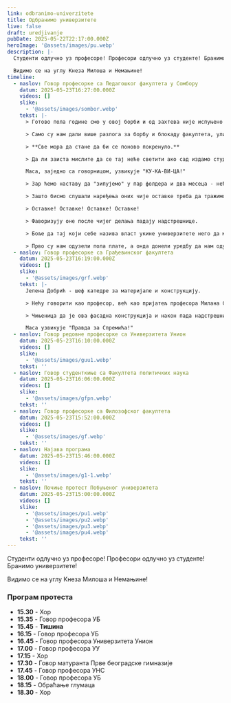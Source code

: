 ```yaml
---
link: odbranimo-univerzitete
title: Одбранимо универзитете
live: false
draft: uredjivanje
pubDate: 2025-05-22T22:17:00.000Z
heroImage: '@assets/images/pu.webp'
description: |-
  Студенти одлучно уз професоре! Професори одлучно уз студенте! Бранимо универзитете!

  Видимо се на углу Кнеза Милоша и Немањине!
timeline:
  - naslov: Говор професорке са Педагошког факултета у Сомбору
    datum: 2025-05-23T16:27:00.000Z
    videos: []
    slike:
      - '@assets/images/sombor.webp'
    tekst: |-
      > Готово пола године смо у овој борби и од захтева није испуњено ни једно слово.

      > Само су нам дали више разлога за борбу и блокаду факултета, улица и институција.

      > **Све мора да стане да би се поново покренуло.**

      > Да ли заиста мислите да се тај неће светити ако сад издамо студенте и вратимо се на предавања.

      Маса, заједно са говорницом, узвикује "КУ-КА-ВИ-ЦА!"

      > Зар ћемо наставу да "зипујемо" у пар фолдера и два месеца - нећемо наравно!

      > Зашто бисмо слушали наређења оних чије оставке треба да тражимо?

      > Оставке! Оставке! Оставке! Оставке!

      > Фаворизују оне после чијег делања падају надстрешнице.

      > Боље да тај који себе назива власт укине универзитете него да ми у томе учествујемо. Нека покажу колико су бесрамни, нека остану записани у нашој историји као незамисливо зло, нека дефинишу дно испод кога нема даље.

      > Прво су нам одузели пола плате, а онда донели уредбу да нам одузму још више!
  - naslov: Говор професорке са Грађевинског факултета
    datum: 2025-05-23T16:19:00.000Z
    videos: []
    slike:
      - '@assets/images/grf.webp'
    tekst: |-
      Јелена Добрић - шеф катедре за материјале и конструкцију.

      > Нећу говорити као професор, већ као пријатељ професора Милана Спремића.

      > Чињеница да је ова фасадна конструкција и након пада надстрешнице на истом месту, потврђује да је Милан невин.

      Маса узвикује "Правда за Спремића!"
  - naslov: Говор редовне професорке са Универзитета Унион
    datum: 2025-05-23T16:10:00.000Z
    videos: []
    slike:
      - '@assets/images/guu1.webp'
    tekst: ''
  - naslov: Говор студенткиње са Факултета политичких наука
    datum: 2025-05-23T16:06:00.000Z
    videos: []
    slike:
      - '@assets/images/gfpn.webp'
    tekst: ''
  - naslov: Говор професорке са Филозофског факултета
    datum: 2025-05-23T15:52:00.000Z
    videos: []
    slike:
      - '@assets/images/gf.webp'
    tekst: ''
  - naslov: Најава програма
    datum: 2025-05-23T15:46:00.000Z
    videos: []
    slike:
      - '@assets/images/g1-1.webp'
    tekst: ''
  - naslov: Почиње протест Побуњеног универзитета
    datum: 2025-05-23T15:00:00.000Z
    videos: []
    slike:
      - '@assets/images/pu1.webp'
      - '@assets/images/pu2.webp'
      - '@assets/images/pu3.webp'
      - '@assets/images/pu4.webp'
    tekst: ''
---
```

Студенти одлучно уз професоре! Професори одлучно уз студенте! Бранимо универзитете!

Видимо се на углу Кнеза Милоша и Немањине!

### Програм протеста

- **15.30** - Хор
- **15.35** - Говор професора УБ
- **15.45** - **Тишина**
- **16.15** - Говор професора УБ
- **16.45** - Говор професора Универзитета Унион
- **17.00** - Говор професора УУ
- **17.15** - Хор
- **17.30** - Говор матуранта Прве београдске гимназије
- **17.45** - Говор професора УНС
- **18.00** - Говор професора УБ
- **18.15** - Обраћање глумаца
- **18.30&#32;**- Хор
